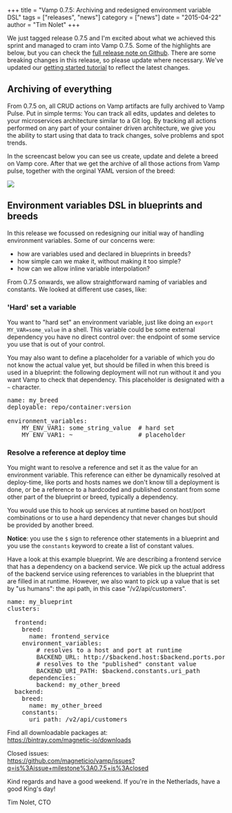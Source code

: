 +++
title = "Vamp 0.7.5: Archiving and redesigned environment variable DSL" 
tags = ["releases", "news"]
category = ["news"]
date = "2015-04-22"
author = "Tim Nolet"
+++

We just tagged release 0.7.5 and I'm excited about what we achieved this sprint and managed to cram into Vamp 0.7.5. Some of the highlights are below, but you can check the [full release note on Github](https://github.com/magneticio/vamp/releases/tag/untagged-f1638431f1825163a4d0). There are some breaking changes in this release,
so please update where necessary. We've updated our [getting started tutorial](/getting-started/) to reflect the latest changes.

## Archiving of everything

From 0.7.5 on, all CRUD actions on Vamp artifacts are fully archived to Vamp Pulse. Put in simple terms: You can track all edits, updates and deletes to your microservices architecture similar to a Git log. By tracking all actions performed on any part of your container driven architecture, we give you the ability to start using that data to track changes, solve problems and spot trends. 

In the screencast below you can see us create, update and delete a breed on Vamp core. After that we get the archive of all those actions from Vamp pulse, together with the orginal YAML version of the breed:

![](/img/screenshots/archiving.gif)

## Environment variables DSL in blueprints and breeds
In this release we focussed on redesigning our initial way of handling environment variables. Some
of our concerns were:

- how are variables used and declared in blueprints in breeds?
- how simple can we make it, without making it too simple?
- how can we allow inline variable interpolation?

From 0.7.5 onwards, we allow straightforward naming of variables and constants. We looked at different
use cases, like:

### 'Hard' set a variable

You want to "hard set" an environment variable, just like doing an `export MY_VAR=some_value` in a shell. This  variable could be some external dependency you have no direct control over: the endpoint of some service you use that is out of your control. 

You may also want to define a placeholder for a variable of which you do not know the actual value yet, but should be filled in when this breed is used in a blueprint: the following deployment will not run without it and you want Vamp to check that dependency. This placeholder is designated with a `~` character.

<pre class="prettyprint lang-yaml">
name: my_breed
deployable: repo/container:version

environment_variables:
    MY_ENV_VAR1: some_string_value  # hard set
    MY_ENV_VAR1: ~                  # placeholder
</pre>

### Resolve a reference at deploy time

You might want to resolve a reference and set it as the value for an environment variable. This reference can either be dynamically resolved at deploy-time, like ports and hosts names we don't know till a deployment is done, or be a reference to a hardcoded and published constant from some other part of the blueprint or breed, typically a dependency.

You would use this to hook up services at runtime based on host/port combinations or to use a hard dependency that never changes but should be provided by another breed. 

**Notice**: you use the `$` sign to reference other statements in a blueprint and you use the `constants` keyword
to create a list of constant values.

Have a look at this example blueprint. We are describing a frontend service that has a dependency on a backend service. We pick up the actual address of the backend service using references to variables in the blueprint that are filled in at runtime. However, we also want to pick up a value that is set by "us humans": the api path, in this case "/v2/api/customers".

<pre class="prettyprint lang-yaml">
name: my_blueprint
clusters:

  frontend:
    breed:
      name: frontend_service
    environment_variables:
        # resolves to a host and port at runtime
        BACKEND_URL: http://$backend.host:$backend.ports.port
        # resolves to the "published" constant value
        BACKEND_URI_PATH: $backend.constants.uri_path        
      dependencies:
        backend: my_other_breed
  backend:
    breed:
      name: my_other_breed
    constants:
      uri_path: /v2/api/customers   
</pre>


Find all downloadable packages at:  
https://bintray.com/magnetic-io/downloads


Closed issues:  
https://github.com/magneticio/vamp/issues?q=is%3Aissue+milestone%3A0.7.5+is%3Aclosed

Kind regards and have a good weekend. If you're in the Netherlads, have a good King's day!

Tim Nolet, CTO